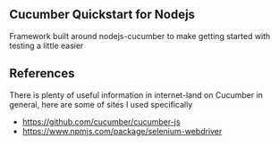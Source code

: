 ## Cucumber Quickstart for Nodejs

Framework built around nodejs-cucumber to make getting started with testing a little easier


## References

There is plenty of useful information in internet-land on Cucumber in general, here are some of sites I used specifically

* https://github.com/cucumber/cucumber-js
* https://www.npmjs.com/package/selenium-webdriver


